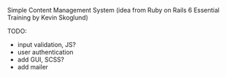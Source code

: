 Simple Content Management System (idea from Ruby on Rails 6 Essential Training by Kevin Skoglund)

TODO:

- input validation, JS?
- user authentication
- add GUI, SCSS?
- add mailer
